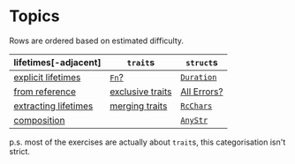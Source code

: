 # Topics

Rows are ordered based on estimated difficulty.

| lifetimes\[-adjacent\] | `trait`s           | `struct`s     |
|------------------------|--------------------|---------------|
| [explicit lifetimes]   | [`Fn`?]            | [`Duration`]  |
| [from reference]       | [exclusive traits] | [All Errors?] |
| [extracting lifetimes] | [merging traits]   | [`RcChars`]   |
| [composition]          |                    | [`AnyStr`]    |

p.s. most of the exercises are actually about `trait`s, this categorisation isn't strict.


[explicit lifetimes]: ./exercises/refbind.md
[`Fn`?]: ./exercises/bind.md
[`RcChars`]: ./exercises/rcchars.md
[extracting lifetimes]: ./exercises/bool_stream.md
[exclusive traits]: ./exercises/multiple_blanket.md
[merging traits]: ./exercises/modes.md
[`AnyStr`]: ./exercises/anystr.md
[composition]: ./exercises/composition.md
[`Duration`]: ./exercises/duration.md
[All Errors?]: ./exercises/all_errors.md
[from reference]: ./exercises/fromref.md
